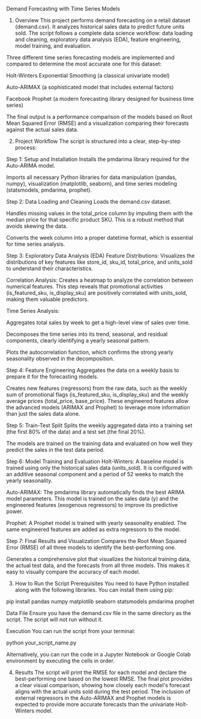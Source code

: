 Demand Forecasting with Time Series Models
1. Overview
This project performs demand forecasting on a retail dataset (demand.csv). It analyzes historical sales data to predict future units sold. The script follows a complete data science workflow: data loading and cleaning, exploratory data analysis (EDA), feature engineering, model training, and evaluation.

Three different time series forecasting models are implemented and compared to determine the most accurate one for this dataset:

Holt-Winters Exponential Smoothing (a classical univariate model)

Auto-ARIMAX (a sophisticated model that includes external factors)

Facebook Prophet (a modern forecasting library designed for business time series)

The final output is a performance comparison of the models based on Root Mean Squared Error (RMSE) and a visualization comparing their forecasts against the actual sales data.

2. Project Workflow
The script is structured into a clear, step-by-step process:

Step 1: Setup and Installation
Installs the pmdarima library required for the Auto-ARIMA model.

Imports all necessary Python libraries for data manipulation (pandas, numpy), visualization (matplotlib, seaborn), and time series modeling (statsmodels, pmdarima, prophet).

Step 2: Data Loading and Cleaning
Loads the demand.csv dataset.

Handles missing values in the total_price column by imputing them with the median price for that specific product SKU. This is a robust method that avoids skewing the data.

Converts the week column into a proper datetime format, which is essential for time series analysis.

Step 3: Exploratory Data Analysis (EDA)
Feature Distributions: Visualizes the distributions of key features like store_id, sku_id, total_price, and units_sold to understand their characteristics.

Correlation Analysis: Creates a heatmap to analyze the correlation between numerical features. This step reveals that promotional activities (is_featured_sku, is_display_sku) are positively correlated with units_sold, making them valuable predictors.

Time Series Analysis:

Aggregates total sales by week to get a high-level view of sales over time.

Decomposes the time series into its trend, seasonal, and residual components, clearly identifying a yearly seasonal pattern.

Plots the autocorrelation function, which confirms the strong yearly seasonality observed in the decomposition.

Step 4: Feature Engineering
Aggregates the data on a weekly basis to prepare it for the forecasting models.

Creates new features (regressors) from the raw data, such as the weekly sum of promotional flags (is_featured_sku, is_display_sku) and the weekly average prices (total_price, base_price). These engineered features allow the advanced models (ARIMAX and Prophet) to leverage more information than just the sales data alone.

Step 5: Train-Test Split
Splits the weekly aggregated data into a training set (the first 80% of the data) and a test set (the final 20%).

The models are trained on the training data and evaluated on how well they predict the sales in the test data period.

Step 6: Model Training and Evaluation
Holt-Winters: A baseline model is trained using only the historical sales data (units_sold). It is configured with an additive seasonal component and a period of 52 weeks to match the yearly seasonality.

Auto-ARIMAX: The pmdarima library automatically finds the best ARIMA model parameters. This model is trained on the sales data (y) and the engineered features (exogenous regressors) to improve its predictive power.

Prophet: A Prophet model is trained with yearly seasonality enabled. The same engineered features are added as extra regressors to the model.

Step 7: Final Results and Visualization
Compares the Root Mean Squared Error (RMSE) of all three models to identify the best-performing one.

Generates a comprehensive plot that visualizes the historical training data, the actual test data, and the forecasts from all three models. This makes it easy to visually compare the accuracy of each model.

3. How to Run the Script
Prerequisites
You need to have Python installed along with the following libraries. You can install them using pip:

pip install pandas numpy matplotlib seaborn statsmodels pmdarima prophet

Data File
Ensure you have the demand.csv file in the same directory as the script. The script will not run without it.

Execution
You can run the script from your terminal:

python your_script_name.py

Alternatively, you can run the code in a Jupyter Notebook or Google Colab environment by executing the cells in order.

4. Results
The script will print the RMSE for each model and declare the best-performing one based on the lowest RMSE. The final plot provides a clear visual comparison, showing how closely each model's forecast aligns with the actual units sold during the test period. The inclusion of external regressors in the Auto-ARIMAX and Prophet models is expected to provide more accurate forecasts than the univariate Holt-Winters model.
